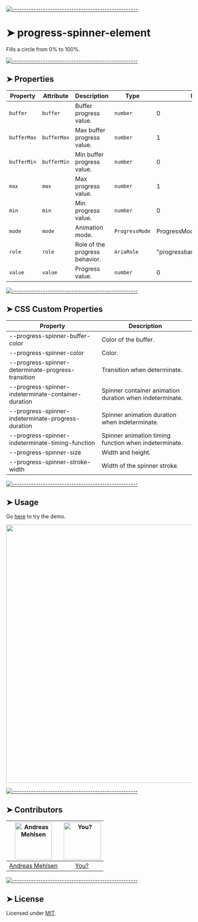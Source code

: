 
[![-----------------------------------------------------](https://raw.githubusercontent.com/andreasbm/readme/master/assets/lines/colored.png)](#progress-spinner-element)

# ➤ progress-spinner-element

Fills a circle from 0% to 100%.

[![-----------------------------------------------------](https://raw.githubusercontent.com/andreasbm/readme/master/assets/lines/colored.png)](#properties)

## ➤ Properties

| Property    | Attribute   | Description                    | Type           | Default                    |
|-------------|-------------|--------------------------------|----------------|----------------------------|
| `buffer`    | `buffer`    | Buffer progress value.         | `number`       | 0                          |
| `bufferMax` | `bufferMax` | Max buffer progress value.     | `number`       | 1                          |
| `bufferMin` | `bufferMin` | Min buffer progress value.     | `number`       | 0                          |
| `max`       | `max`       | Max progress value.            | `number`       | 1                          |
| `min`       | `min`       | Min progress value.            | `number`       | 0                          |
| `mode`      | `mode`      | Animation mode.                | `ProgressMode` | ProgressMode.INDETERMINATE |
| `role`      | `role`      | Role of the progress behavior. | `AriaRole`     | "progressbar"              |
| `value`     | `value`     | Progress value.                | `number`       | 0                          |


[![-----------------------------------------------------](https://raw.githubusercontent.com/andreasbm/readme/master/assets/lines/colored.png)](#css-custom-properties)

## ➤ CSS Custom Properties

| Property                                         | Description                                      |
|--------------------------------------------------|--------------------------------------------------|
| --progress-spinner-buffer-color                  | Color of the buffer.                             |
| --progress-spinner-color                         | Color.                                           |
| --progress-spinner-determinate-progress-transition | Transition when determinate.                     |
| --progress-spinner-indeterminate-container-duration | Spinner container animation duration when indeterminate. |
| --progress-spinner-indeterminate-progress-duration | Spinner animation duration when indeterminate.   |
| --progress-spinner-indeterminate-timing-function | Spinner animation timing function when indeterminate. |
| --progress-spinner-size                          | Width and height.                                |
| --progress-spinner-stroke-width                  | Width of the spinner stroke.                     |



[![-----------------------------------------------------](https://raw.githubusercontent.com/andreasbm/readme/master/assets/lines/colored.png)](#usage)

## ➤ Usage

Go [here](https://weightless.dev/elements/progress-spinner) to try the demo.

<a href="https://weightless.dev/elements/progress-spinner" align="center">
  <img src="https://raw.githubusercontent.com/andreasbm/elements/master/screenshots/progress-spinner-element.png?token=AF-iBWI_tLK5VwvHN8ek2kaMbSWtaobnks5chEqCwA%3D%3D" width="700" />
</a>


[![-----------------------------------------------------](https://raw.githubusercontent.com/andreasbm/readme/master/assets/lines/colored.png)](#contributors)

## ➤ Contributors
	
|[<img alt="Andreas Mehlsen" src="https://avatars1.githubusercontent.com/u/6267397?s=460&v=4" width="100">](https://twitter.com/andreasmehlsen) | [<img alt="You?" src="https://joeschmoe.io/api/v1/random" width="100">](https://github.com/andreasbm/weightless/blob/master/CONTRIBUTING.md)|
|:---: | :---:|
|[Andreas Mehlsen](https://twitter.com/andreasmehlsen) | [You?](https://github.com/andreasbm/weightless/blob/master/CONTRIBUTING.md)|

[![-----------------------------------------------------](https://raw.githubusercontent.com/andreasbm/readme/master/assets/lines/colored.png)](#license)

## ➤ License
	
Licensed under [MIT](https://opensource.org/licenses/MIT).